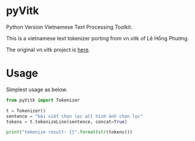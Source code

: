 # pyVitk
Python Version Vietnamese Text Processing Toolkit.

This is a vietnamese text tokenizer porting from vn.vitk of Lê Hồng Phương.

The original vn.vitk project is [here](https://github.com/phuonglh/vn.vitk).

# Usage
Simplest usage as below.

```python
from pyVitk import Tokenizer

t = Tokenizer()
sentence = "bài viết chọn lọc alt hình ảnh chọn lọc"
tokens = t.tokenizeLine(sentence, concat=True)

print("tokenize result: {}".format(str(tokens)))
```
